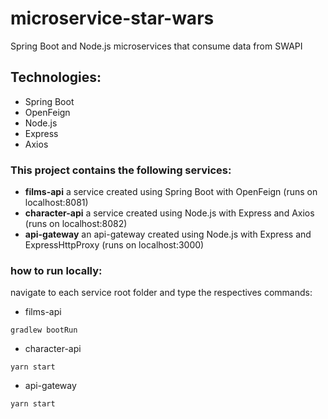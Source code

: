 # microservice-star-wars
Spring Boot and Node.js microservices that consume data from SWAPI

## Technologies:
- Spring Boot
- OpenFeign
- Node.js
- Express
- Axios

### This project contains the following services:
- **films-api** a service created using Spring Boot with OpenFeign (runs on localhost:8081)
- **character-api** a service created using Node.js with Express and Axios (runs on localhost:8082)
- **api-gateway** an api-gateway created using Node.js with Express and ExpressHttpProxy (runs on localhost:3000)

### how to run locally:
navigate to each service root folder and type the respectives commands:
- films-api
```
gradlew bootRun
```
- character-api
```
yarn start
```
- api-gateway
```
yarn start
```
